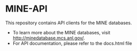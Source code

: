 # MINE-API

This repository contains API clients for the MINE databases. 
* To learn more about the MINE databases, visit http://minedatabase.mcs.anl.gov/. 
* For API documentation, please refer to the docs.html file
